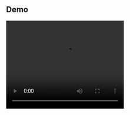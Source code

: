 ## Demo
<video width="320" height="240" controls>
  <source src="../../../assets/demo/AnimatedContainer.mp4" type="video/mp4">
</video>
